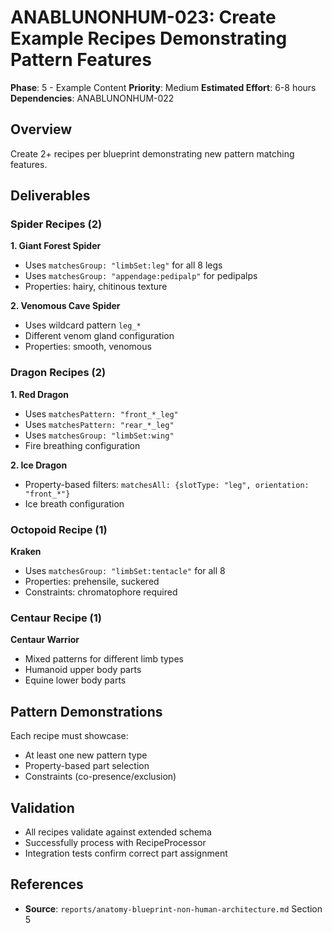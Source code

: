 # ANABLUNONHUM-023: Create Example Recipes Demonstrating Pattern Features

**Phase**: 5 - Example Content
**Priority**: Medium
**Estimated Effort**: 6-8 hours
**Dependencies**: ANABLUNONHUM-022

## Overview

Create 2+ recipes per blueprint demonstrating new pattern matching features.

## Deliverables

### Spider Recipes (2)

**1. Giant Forest Spider**
- Uses `matchesGroup: "limbSet:leg"` for all 8 legs
- Uses `matchesGroup: "appendage:pedipalp"` for pedipalps
- Properties: hairy, chitinous texture

**2. Venomous Cave Spider**
- Uses wildcard pattern `leg_*`
- Different venom gland configuration
- Properties: smooth, venomous

### Dragon Recipes (2)

**1. Red Dragon**
- Uses `matchesPattern: "front_*_leg"`
- Uses `matchesPattern: "rear_*_leg"`
- Uses `matchesGroup: "limbSet:wing"`
- Fire breathing configuration

**2. Ice Dragon**
- Property-based filters: `matchesAll: {slotType: "leg", orientation: "front_*"}`
- Ice breath configuration

### Octopoid Recipe (1)

**Kraken**
- Uses `matchesGroup: "limbSet:tentacle"` for all 8
- Properties: prehensile, suckered
- Constraints: chromatophore required

### Centaur Recipe (1)

**Centaur Warrior**
- Mixed patterns for different limb types
- Humanoid upper body parts
- Equine lower body parts

## Pattern Demonstrations

Each recipe must showcase:
- At least one new pattern type
- Property-based part selection
- Constraints (co-presence/exclusion)

## Validation

- All recipes validate against extended schema
- Successfully process with RecipeProcessor
- Integration tests confirm correct part assignment

## References

- **Source**: `reports/anatomy-blueprint-non-human-architecture.md` Section 5

